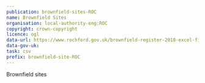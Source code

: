 ```yaml
---
publication: brownfield-sites-ROC
name: Brownfield Sites
organisation: local-authority-eng:ROC
copyright: crown-copyright
licence: ogl
data-url: https://www.rochford.gov.uk/brownfield-register-2018-excel-file
data-gov-uk: 
task: csv
prefix: brownfield-site-ROC
---
```


Brownfield sites

